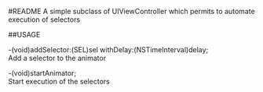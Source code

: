 #README
A simple subclass of UIViewController which permits to automate execution of selectors

##USAGE

-(void)addSelector:(SEL)sel withDelay:(NSTimeInterval)delay;<br />
Add a selector to the animator

-(void)startAnimator;<br />
Start execution of the selectors
